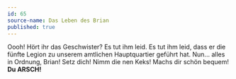 ```yaml
---
id: 65
source-name: Das Leben des Brian
published: true
---
```

Oooh! Hört ihr das Geschwister? Es tut ihm leid. Es tut ihm leid, dass er die fünfte Legion zu unserem amtlichen Hauptquartier geführt hat. Nun... alles in Ordnung, Brian! Setz dich! Nimm die nen Keks! Machs dir schön bequem! **Du ARSCH!**
